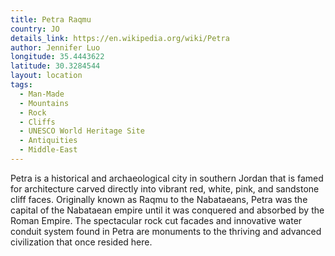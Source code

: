 ```yaml
---
title: Petra Raqmu
country: JO
details_link: https://en.wikipedia.org/wiki/Petra
author: Jennifer Luo
longitude: 35.4443622
latitude: 30.3284544
layout: location
tags:
  - Man-Made
  - Mountains
  - Rock
  - Cliffs
  - UNESCO World Heritage Site
  - Antiquities
  - Middle-East
---
```

Petra is a historical and archaeological city in southern Jordan that is famed for architecture carved directly into vibrant red, white, pink, and sandstone cliff faces. Originally known as Raqmu to the Nabataeans, Petra was the capital of the Nabataean empire until it was conquered and absorbed by the Roman Empire. The spectacular rock cut facades and innovative water conduit system found in Petra are monuments to the thriving and advanced civilization that once resided here.

